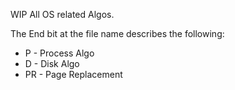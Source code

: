 WIP
All OS related Algos. 

The End bit at the file name describes the following:
- P  - Process Algo
- D  - Disk Algo 
- PR - Page Replacement